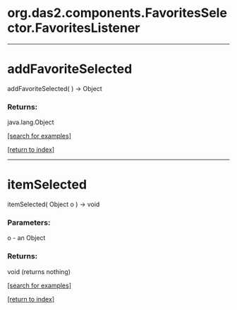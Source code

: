 # org.das2.components.FavoritesSelector.FavoritesListener



***
<a name="addFavoriteSelected"></a>
# addFavoriteSelected
addFavoriteSelected(  ) &rarr; Object



### Returns:
java.lang.Object


<a href="https://github.com/autoplot/dev/search?q=addFavoriteSelected&unscoped_q=addFavoriteSelected">[search for examples]</a>

<a href="https://github.com/autoplot/documentation/blob/master/javadoc/index-all.md">[return to index]</a>

***
<a name="itemSelected"></a>
# itemSelected
itemSelected( Object o ) &rarr; void



### Parameters:
o - an Object

### Returns:
void (returns nothing)


<a href="https://github.com/autoplot/dev/search?q=itemSelected&unscoped_q=itemSelected">[search for examples]</a>

<a href="https://github.com/autoplot/documentation/blob/master/javadoc/index-all.md">[return to index]</a>

